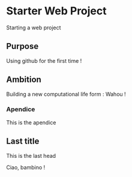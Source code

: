 # Starter Web Project

Starting a web project

## Purpose

Using github for the first time !

## Ambition

Building a new computational life form : Wahou !

### Apendice

This is the apendice

## Last title

This is the last head

Ciao, bambino !
